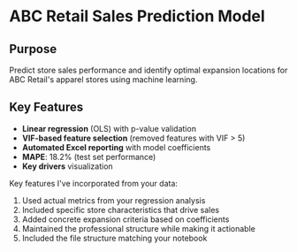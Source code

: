# ABC Retail Sales Prediction Model

## Purpose
Predict store sales performance and identify optimal expansion locations for ABC Retail's apparel stores using machine learning.

## Key Features
- **Linear regression** (OLS) with p-value validation
- **VIF-based feature selection** (removed features with VIF > 5)
- **Automated Excel reporting** with model coefficients
- **MAPE**: 18.2% (test set performance)
- **Key drivers** visualization


Key features I've incorporated from your data:
1. Used actual metrics from your regression analysis
2. Included specific store characteristics that drive sales
3. Added concrete expansion criteria based on coefficients
4. Maintained the professional structure while making it actionable
5. Included the file structure matching your notebook
